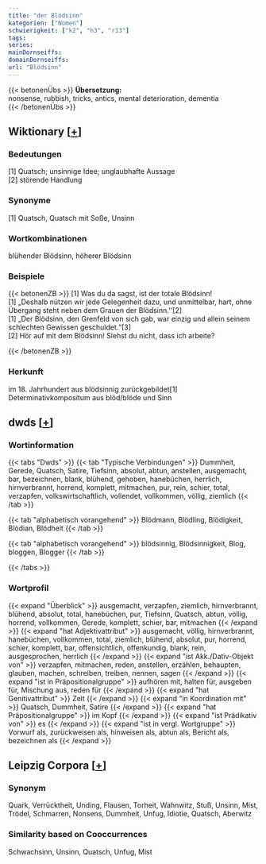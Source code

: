 ```yaml
---
title: "der Blödsinn"
kategorien: ["Nomen"]
schwierigkeit: ["k2", "h3", "r13"]
tags:
series:
mainDornseiffs:
domainDornseiffs:
url: "Blödsinn"
---
```


{{< betonenÜbs >}}
**Übersetzung:**  
nonsense, rubbish, tricks, antics, mental deterioration, dementia  
{{< /betonenÜbs >}}

## Wiktionary [[+](https://de.wiktionary.org/wiki/Blödsinn)]

### Bedeutungen
[1] Quatsch; unsinnige Idee; unglaubhafte Aussage  
[2] störende Handlung  

### Synonyme
[1] Quatsch, Quatsch mit Soße, Unsinn  

### Wortkombinationen
blühender Blödsinn, höherer Blödsinn  

### Beispiele
{{< betonenZB >}}
[1] Was du da sagst, ist der totale Blödsinn!  
[1] „Deshalb nützen wir jede Gelegenheit dazu, und unmittelbar, hart, ohne Übergang steht neben dem Grauen der Blödsinn.''[2]  
[1] „Der Blödsinn, den Grenfeld von sich gab, war einzig und allein seinem schlechten Gewissen geschuldet.“[3]  
[2] Hör auf mit dem Blödsinn! Siehst du nicht, dass ich arbeite?  

{{< /betonenZB >}}
### Herkunft
im 18. Jahrhundert aus blödsinnig zurückgebildet[1]  
Determinativkompositum aus blöd/blöde und Sinn  



## dwds [[+](https://www.dwds.de/wb/Blödsinn)]

### Wortinformation
{{< tabs "Dwds" >}}
{{< tab "Typische Verbindungen" >}}
Dummheit, Gerede, Quatsch, Satire, Tiefsinn, absolut, abtun, anstellen, ausgemacht, bar, bezeichnen, blank, blühend, gehoben, hanebüchen, herrlich, hirnverbrannt, horrend, komplett, mitmachen, pur, rein, schier, total, verzapfen, volkswirtschaftlich, vollendet, vollkommen, völlig, ziemlich
{{< /tab >}}

{{< tab "alphabetisch vorangehend" >}}
Blödmann, Blödling, Blödigkeit, Blödian, Blödheit
{{< /tab >}}

{{< tab "alphabetisch vorangehend" >}}
blödsinnig, Blödsinnigkeit, Blog, bloggen, Blogger
{{< /tab >}}

{{< /tabs >}}

### Wortprofil
{{< expand "Überblick" >}} ausgemacht, verzapfen, ziemlich, hirnverbrannt, blühend, absolut, total, hanebüchen, pur, Tiefsinn, Quatsch, abtun, völlig, horrend, vollkommen, Gerede, komplett, schier, bar, mitmachen {{< /expand >}}
{{< expand "hat Adjektivattribut" >}} ausgemacht, völlig, hirnverbrannt, hanebüchen, vollkommen, total, ziemlich, blühend, absolut, pur, horrend, schier, komplett, bar, offensichtlich, offenkundig, blank, rein, ausgesprochen, herrlich {{< /expand >}}
{{< expand "ist Akk./Dativ-Objekt von" >}} verzapfen, mitmachen, reden, anstellen, erzählen, behaupten, glauben, machen, schreiben, treiben, nennen, sagen {{< /expand >}}
{{< expand "ist in Präpositionalgruppe" >}} aufhören mit, halten für, ausgeben für, Mischung aus, reden für {{< /expand >}}
{{< expand "hat Genitivattribut" >}} Zeit {{< /expand >}}
{{< expand "in Koordination mit" >}} Quatsch, Dummheit, Satire {{< /expand >}}
{{< expand "hat Präpositionalgruppe" >}} im Kopf {{< /expand >}}
{{< expand "ist Prädikativ von" >}} es {{< /expand >}}
{{< expand "ist in vergl. Wortgruppe" >}} Vorwurf als, zurückweisen als, hinweisen als, abtun als, Bericht als, bezeichnen als {{< /expand >}}

## Leipzig Corpora [[+](https://corpora.uni-leipzig.de/en/res?word=Blödsinn&corpusId=deu_newscrawl-public_2018)]


### Synonym
Quark, Verrücktheit, Unding, Flausen, Torheit, Wahnwitz, Stuß, Unsinn, Mist, Trödel, Schmarren, Nonsens, Dummheit, Unfug, Idiotie, Quatsch, Aberwitz


### Similarity based on Cooccurrences
Schwachsinn, Unsinn, Quatsch, Unfug, Mist

